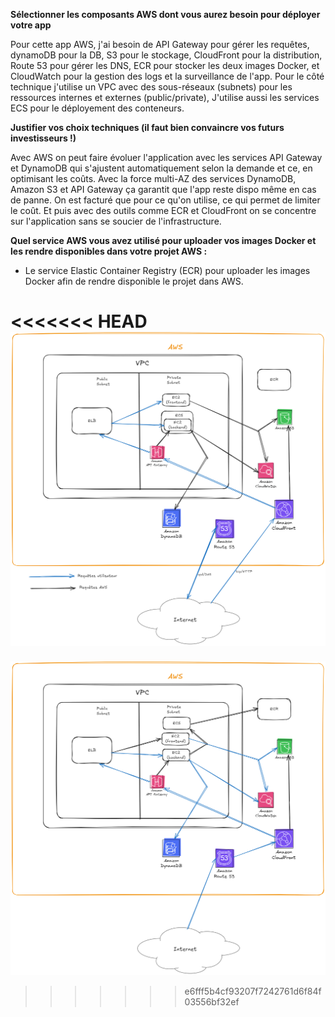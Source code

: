 **Sélectionner les composants AWS dont vous aurez besoin pour déployer votre app**

Pour cette app AWS, j'ai besoin de API Gateway pour gérer les requêtes, dynamoDB pour la DB, S3 pour le stockage, CloudFront pour la distribution, Route 53 pour gérer les DNS, ECR pour stocker les deux images Docker, et CloudWatch pour la gestion des logs et la surveillance de l'app.
Pour le côté technique j'utilise un VPC avec des sous-réseaux (subnets) pour les ressources internes et externes (public/private), J'utilise aussi les services ECS pour le déployement des conteneurs.

**Justifier vos choix techniques (il faut bien convaincre vos futurs investisseurs !)**

Avec AWS on peut faire évoluer l'application avec les services API Gateway et DynamoDB qui s'ajustent automatiquement selon la demande et ce, en optimisant les coûts. 
Avec la force multi-AZ des services DynamoDB, Amazon S3 et API Gateway ça garantit que l'app reste dispo même en cas de panne. On est facturé que pour ce qu'on utilise, ce qui permet de limiter le coût.
Et puis avec des outils comme ECR et CloudFront on se concentre sur l'application sans se soucier de l'infrastructure.

**Quel service AWS vous avez utilisé pour uploader vos images Docker et les rendre disponibles dans votre projet AWS :**

- Le service Elastic Container Registry (ECR) pour uploader les images Docker afin de rendre disponible le projet dans AWS.

<<<<<<< HEAD
![Schema AWS](Schema3.png)
=======
![Schema AWS](Schema2.png)
>>>>>>> e6fff5b4cf93207f7242761d6f84f03556bf32ef
